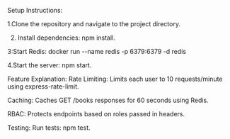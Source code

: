 Setup Instructions:

1.Clone the repository and navigate to the project directory.

2. Install dependencies: npm install.

3:Start Redis: docker run --name redis -p 6379:6379 -d redis

4.Start the server: npm start.

Feature Explanation:
Rate Limiting: Limits each user to 10 requests/minute using express-rate-limit.

Caching: Caches GET /books responses for 60 seconds using Redis.

RBAC: Protects endpoints based on roles passed in headers.

Testing:
Run tests: npm test.
